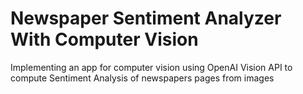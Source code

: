 # Newspaper Sentiment Analyzer With Computer Vision

Implementing an app for computer vision using OpenAI Vision API to compute Sentiment Analysis of newspapers pages from images
